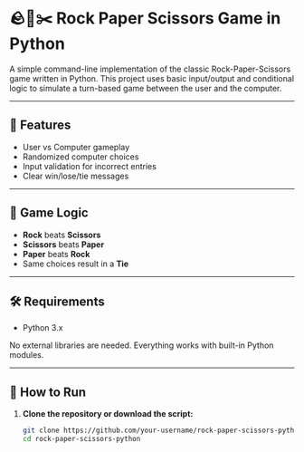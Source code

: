 # 🪨📄✂️ Rock Paper Scissors Game in Python

A simple command-line implementation of the classic Rock-Paper-Scissors game written in Python. This project uses basic input/output and conditional logic to simulate a turn-based game between the user and the computer.

---

## 🚀 Features

- User vs Computer gameplay
- Randomized computer choices
- Input validation for incorrect entries
- Clear win/lose/tie messages

---

## 🧠 Game Logic

- **Rock** beats **Scissors**
- **Scissors** beats **Paper**
- **Paper** beats **Rock**
- Same choices result in a **Tie**

---

## 🛠 Requirements

- Python 3.x

No external libraries are needed. Everything works with built-in Python modules.

---

## 🧾 How to Run

1. **Clone the repository or download the script:**

   ```bash
   git clone https://github.com/your-username/rock-paper-scissors-python.git
   cd rock-paper-scissors-python